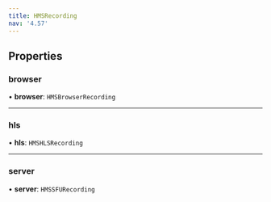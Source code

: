 ```yaml
---
title: HMSRecording
nav: '4.57'
---
```


## Properties

### browser

• **browser**: `HMSBrowserRecording`

---

### hls

• **hls**: `HMSHLSRecording`

---

### server

• **server**: `HMSSFURecording`
